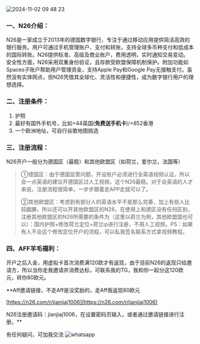 
![2024-11-02 09 48 23](https://github.com/user-attachments/assets/0d544190-8715-4975-b3d7-bc2826df5439)

### 一、N26介绍：
N26是一家成立于2013年的德国数字银行，专注于通过移动应用提供简洁高效的银行服务。用户可通过手机管理账户、支付和转账，支持全球多币种支付和低成本的国际转账。N26提供标准、高级及商业账户，费用透明，实时通知交易变动。
安全性方面，N26采用双重身份验证，且存款受欧盟保障机制保护。附加功能如Spaces子账户帮助用户管理资金，支持Apple Pay和Google Pay无接触支付。虽然没有实体网点，但N26凭借其全球化、灵活性和便捷性，成为数字银行用户的理想选择。

### 二、注册条件：

1. 护照
2. 最好有国外手机号，比如+44英国(**免费送手机卡**)/+852香港
3. 一个欧洲地址，可自行谷歌地图挑选

### 三、注册流程：
N26开户一般分为德国区（最稳）和其他欧盟区（如荷兰，爱尔兰，法国等）

> ①德国区：由于德国监管问题，开设账户必须进行全英语视频认证，所以会一点英语的建议开德国区过人工视频，这个N26最稳。对于会英语的人才来说，注册流程很简单，一步步跟着走APP走就可以了。
> 
> ②其他欧盟区：考虑到有部分人的英语水平不是那么完善，加上有些人比较腼腆，所以还可以开其他欧盟区的N26，在使用上和德区没有任何区别，注册其他欧盟区的N26所需要的条件为（这里以荷兰为例，其他欧盟国也可以）：国内护照+修改荷兰定位+荷兰ip进行注册，不用人工视频。PS：如果有人不会这个修改定位开户的流程，可以私我签名联系方式拿视频教程。

### 四、AFF羊毛福利：

开户之后入金，用虚拟卡首次消费满120欧才有返现，由于目前N26的返现只给邀请方，所以当你走我邀请并消费达标，可联系我的TG，我和你一起分这120欧元，转你80欧元。

**Aff邀请链接，不走Aff是没奖励的，走Aff我返现80欧元

[https://n26.com/r/jianjiaj1006](https://n26.com/r/jianjiaj1006)

N26注册邀请码：jianjiaj1006，在设置密码页输入，或者通过邀请链接进行注册。**

有任何疑问，可加我交流
![whatsapp](https://github.com/user-attachments/assets/dc5c7a78-b4dc-4fda-805a-796418a7090f)

